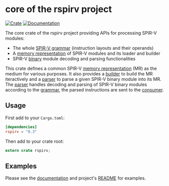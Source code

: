 core of the rspirv project
==========================

[![Crate][img-crate-rspirv]][crate-rspirv]
[![Documentation][img-doc-rspirv]][doc-rspirv]

The core crate of the rspirv project providing APIs for processing SPIR-V
modules:
* The whole [SPIR-V grammar][doc-grammar] (instruction layouts and their
  operands)
* A [memory representation][doc-mr] of SPIR-V modules and its loader and builder
* SPIR-V [binary][doc-binary] module decoding and parsing functionalities

This crate defines a common SPIR-V [memory representation][doc-mr] (MR) as the
medium for various purposes. It also provides a [builder][doc-builder] to
build the MR iteractively and a [parser][doc-parser] to parse a given SPIR-V
binary module into its MR.
The [parser][doc-parser] handles decoding and parsing of SPIR-V binary modules
according to the [grammar][doc-grammar], the parsed instructions are sent to
the [consumer][doc-consumer].

Usage
-----

First add to your `Cargo.toml`:

```toml
[dependencies]
rspirv = "0.3"
```

Then add to your crate root:

```rust
extern crate rspirv;
```

Examples
--------

Please see the [documentation][doc-rspirv] and project's
[README][project-readme] for examples.

[img-crate-rspirv]: https://img.shields.io/crates/v/rspirv.svg
[img-doc-rspirv]: https://docs.rs/rspirv/badge.svg
[crate-rspirv]: https://crates.io/crates/rspirv
[doc-rspirv]: https://docs.rs/rspirv
[project-readme]: https://github.com/google/rspirv/blob/master/README.md
[doc-grammar]: https://docs.rs/rspirv/0.3/rspirv/grammar/index.html
[doc-mr]: https://docs.rs/rspirv/0.3/rspirv/mr/index.html
[doc-builder]: https://docs.rs/rspirv/0.3/rspirv/mr/struct.Builder.html
[doc-binary]: https://docs.rs/rspirv/0.3/rspirv/binary/index.html
[doc-parser]: https://docs.rs/rspirv/0.3/rspirv/binary/struct.Parser.html
[doc-consumer]: https://docs.rs/rspirv/0.3/rspirv/binary/trait.Consumer.html
